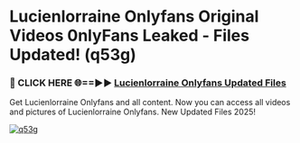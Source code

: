 # Lucienlorraine Onlyfans Original Videos 0nlyFans Leaked - Files Updated! (q53g)

<h3>🔴 CLICK HERE 🌐==►► <a href="https://tinyurl.com/ehrbuxhb" rel="nofollow">Lucienlorraine Onlyfans Updated Files</a></h3>

Get Lucienlorraine Onlyfans and all content. Now you can access all videos and pictures of Lucienlorraine Onlyfans. New Updated Files 2025!

[![q53g](https://i.imgur.com/lVYEuWS.gif)](https://tinyurl.com/ehrbuxhb)
